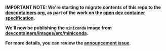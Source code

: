 **IMPORTANT NOTE: We're starting to migrate contents of this repo to the
[devcontainers org](HTTPS://github.com/devcontainers), as part of the work on
the [open dev container specification](HTTPS://containers.dev).**

**We'll now be publishing the `miniconda` image from
[devcontainers/images/src/miniconda](HTTPS://github.com/devcontainers/images/tree/main/src/miniconda).**

**For more details, you can review the
[announcement issue](HTTPS://github.com/microsoft/vscode-dev-containers/issues/1589).**
